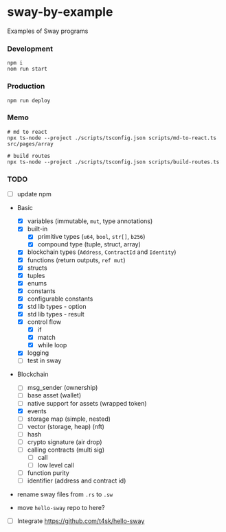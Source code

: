 # sway-by-example

Examples of Sway programs

### Development

```shell
npm i
nom run start
```

### Production

```shell
npm run deploy
```

### Memo

```shell
# md to react
npx ts-node --project ./scripts/tsconfig.json scripts/md-to-react.ts src/pages/array

# build routes
npx ts-node --project ./scripts/tsconfig.json scripts/build-routes.ts
```

### TODO

- [ ] update npm

- Basic

  - [x] variables (immutable, `mut`, type annotations)
  - [x] built-in
    - [x] primitive types (`u64`, `bool`, `str[]`, `b256`)
    - [x] compound type (tuple, struct, array)
  - [x] blockchain types (`Address`, `ContractId` and `Identity`)
  - [x] functions (return outputs, `ref mut`)
  - [x] structs
  - [x] tuples
  - [x] enums
  - [x] constants
  - [x] configurable constants
  - [x] std lib types - option
  - [x] std lib types - result
  - [x] control flow
    - [x] if
    - [x] match
    - [x] while loop
  - [x] logging
  - [ ] test in sway

- Blockchain

  - [ ] msg_sender (ownership)
  - [ ] base asset (wallet)
  - [ ] native support for assets (wrapped token)
  - [x] events
  - [ ] storage map (simple, nested)
  - [ ] vector (storage, heap) (nft)
  - [ ] hash
  - [ ] crypto signature (air drop)
  - [ ] calling contracts (multi sig)
    - [ ] call
    - [ ] low level call
  - [ ] function purity
  - [ ] identifier (address and contract id)

- rename sway files from `.rs` to `.sw`
- move `hello-sway` repo to here?

- [ ] Integrate https://github.com/t4sk/hello-sway
